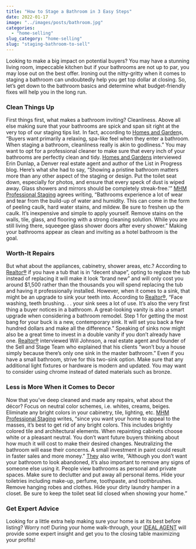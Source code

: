 ```yaml
---
title: "How to Stage a Bathroom in 3 Easy Steps"
date: 2022-01-17
image: "../images/posts/bathroom.jpg"
categories:
  - "home-selling"
slug_category: "home-selling"
slug: "staging-bathroom-to-sell"
---
```


Looking to make a big impact on potential buyers? You may have a stunning living room, impeccable kitchen but if your
bathrooms are not up to par, you may lose out on the best offer. Ironing out the nitty-gritty when it comes to staging a
bathroom can undoubtedly help you get top dollar at closing. So, let’s get down to the bathroom basics and determine
what budget-friendly fixes will help you in the long run.

### **Clean Things Up**

First things first, what makes a bathroom inviting? Cleanliness. Above all else making sure that your bathrooms are
spick and span sit right at the very top of our staging tips list. In fact, according
to [Homes and Garden](https://www.homesandgardens.com/advice/staging-a-bathroom)s, “Buyers want primarily a relaxing,
spa-like feel when they enter a bathroom. When staging a bathroom, cleanliness really is akin to godliness.” You may
want to opt for a professional cleaner to make sure that every inch of your bathrooms are perfectly clean and
tidy. [Homes and Gardens](https://www.homesandgardens.com/advice/staging-a-bathroom) interviewed Erin Dunlap, a Denver
real estate agent and author of the List in Progress blog. Here’s what she had to say, “Showing a pristine bathroom
matters more than any other aspect of the staging or design. Put the toilet seat down, especially for photos, and ensure
that every speck of dust is wiped away. Glass showers and mirrors should be completely
streak-free.'” [MHM Professional Staging](https://professionalstaging.com/staging-tips/how-to-stage-your-bathroom/)
agrees writing, “Bathrooms experience a lot of wear and tear from the build-up of water and humidity. This can come in
the form of peeling caulk, hard water stains, and mildew. Be sure to freshen up the caulk. It’s inexpensive and simple
to apply yourself. Remove stains on the walls, tile, glass, and flooring with a strong cleaning solution. While you are
still living there, squeegee glass shower doors after every shower.” Making your bathrooms appear as clean and inviting
as a hotel bathroom is the goal.

### **Worth-It Repairs**

But what about the appliances, cabinetry, shower areas, etc.? According
to [Realtor®](https://professionalstaging.com/staging-tips/how-to-stage-your-bathroom/) if you have a tub that is in
“decent shape”, opting to reglaze the tub instead of replacing it will make it look “brand new” and will only cost you
around $1,500 rather than the thousands you will spend replacing the tub and having it professionally installed.
However, when it comes to a sink, that might be an upgrade to sink your teeth into. According
to [Realtor®](https://professionalstaging.com/staging-tips/how-to-stage-your-bathroom/), “Face washing, teeth
brushing. . . your sink sees a lot of use. It’s also the very first thing a buyer notices in a bathroom. A great-looking
vanity is also a smart upgrade when considering a bathroom remodel. Step 1 for getting the most bang for your buck is a
new, contemporary sink. It will set you back a few hundred dollars and make all the difference.” Speaking of sinks now
might also be a great time to invest in a double vanity if you don’t already have
one. [Realtor®](https://professionalstaging.com/staging-tips/how-to-stage-your-bathroom/) interviewed Will Johnson, a
real estate agent and founder of the Sell and Stage Team who explained that his clients “won’t buy a house simply
because there’s only one sink in the master bathroom.” Even if you have a small bathroom, strive for this two-sink
option. Make sure that any additional light fixtures or hardware is modern and updated. You may want to consider using
chrome instead of dated materials such as bronze.

### **Less is More When it Comes to Decor**

Now that you’ve deep cleaned and made any repairs, what about the décor? Focus on neutral color schemes, i.e. whites,
creams, beiges. Eliminate any bright colors in your cabinetry, tile, lighting,
etc. [MHM Professional Staging](https://professionalstaging.com/staging-tips/how-to-stage-your-bathroom/) writes, “since
you want your home to appeal to the masses, it’s best to get rid of any bright colors. This includes brightly colored
tile and architectural elements. When repainting cabinets choose white or a pleasant neutral. You don’t want future
buyers thinking about how much it will cost to make their desired changes. Neutralizing the bathroom will ease their
concerns. A small investment in paint could result in faster sales and more
money.” [They](https://professionalstaging.com/staging-tips/how-to-stage-your-bathroom/) also write, “Although you don’t
want your bathroom to look abandoned, it’s also important to remove any signs of someone else using it. People view
bathrooms as personal and private spaces. Make sure to declutter and put away all personal items. Hide your toiletries
including make-up, perfume, toothpaste, and toothbrushes. Remove hanging robes and clothes. Hide your dirty laundry
hamper in a closet. Be sure to keep the toilet seat lid closed when showing your home.”

### Get Expert Advice

Looking for a little extra help making sure your home is at its best before listing? Worry not! During your home
walk-through, your [IDEAL AGENT](https://idealagent.com/) will provide some expert insight and get you to the closing
table maximizing your profits!
